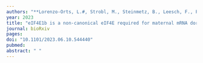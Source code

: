 ```yaml
---
authors: "**Lorenzo-Orts, L.#, Strobl, M., Steinmetz, B., Leesch, F., Pribitzer, C.**, Schutzbier, M., Duernberger, G., **Pauli, A.#**"
year: 2023
title: "eIF4E1b is a non-canonical eIF4E required for maternal mRNA dormancy"
journal: bioRxiv
pages: 
doi: "10.1101/2023.06.10.544440"
pubmed: 
abstract: " "
---
```

